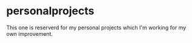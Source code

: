 # personalprojects
This one is reserverd for my personal projects which I'm working for my own improvement.
